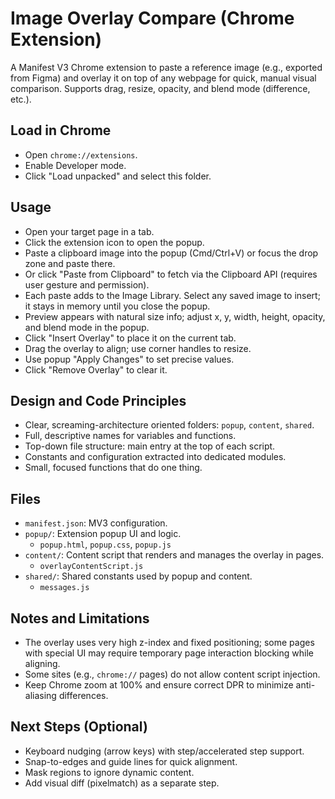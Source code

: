 # Image Overlay Compare (Chrome Extension)

A Manifest V3 Chrome extension to paste a reference image (e.g., exported from Figma) and overlay it on top of any webpage for quick, manual visual comparison. Supports drag, resize, opacity, and blend mode (difference, etc.).

## Load in Chrome

- Open `chrome://extensions`.
- Enable Developer mode.
- Click "Load unpacked" and select this folder.

## Usage

- Open your target page in a tab.
- Click the extension icon to open the popup.
- Paste a clipboard image into the popup (Cmd/Ctrl+V) or focus the drop zone and paste there.
- Or click "Paste from Clipboard" to fetch via the Clipboard API (requires user gesture and permission).
- Each paste adds to the Image Library. Select any saved image to insert; it stays in memory until you close the popup.
- Preview appears with natural size info; adjust x, y, width, height, opacity, and blend mode in the popup.
- Click "Insert Overlay" to place it on the current tab.
- Drag the overlay to align; use corner handles to resize.
- Use popup "Apply Changes" to set precise values.
- Click "Remove Overlay" to clear it.

## Design and Code Principles

- Clear, screaming-architecture oriented folders: `popup`, `content`, `shared`.
- Full, descriptive names for variables and functions.
- Top-down file structure: main entry at the top of each script.
- Constants and configuration extracted into dedicated modules.
- Small, focused functions that do one thing.

## Files

- `manifest.json`: MV3 configuration.
- `popup/`: Extension popup UI and logic.
  - `popup.html`, `popup.css`, `popup.js`
- `content/`: Content script that renders and manages the overlay in pages.
  - `overlayContentScript.js`
- `shared/`: Shared constants used by popup and content.
  - `messages.js`

## Notes and Limitations

- The overlay uses very high z-index and fixed positioning; some pages with special UI may require temporary page interaction blocking while aligning.
- Some sites (e.g., `chrome://` pages) do not allow content script injection.
- Keep Chrome zoom at 100% and ensure correct DPR to minimize anti-aliasing differences.

## Next Steps (Optional)

- Keyboard nudging (arrow keys) with step/accelerated step support.
- Snap-to-edges and guide lines for quick alignment.
- Mask regions to ignore dynamic content.
- Add visual diff (pixelmatch) as a separate step.
